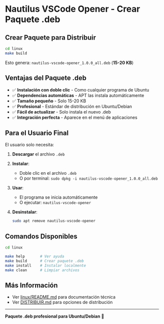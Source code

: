 # Nautilus VSCode Opener - Crear Paquete .deb

## Crear Paquete para Distribuir

```bash
cd linux
make build
```

Esto genera: `nautilus-vscode-opener_1.0.0_all.deb` (**15-20 KB**)

## Ventajas del Paquete .deb

- ✅ **Instalación con doble clic** - Como cualquier programa de Ubuntu
- ✅ **Dependencias automáticas** - APT las instala automáticamente
- ✅ **Tamaño pequeño** - Solo 15-20 KB
- ✅ **Profesional** - Estándar de distribución en Ubuntu/Debian
- ✅ **Fácil de actualizar** - Solo instala el nuevo .deb
- ✅ **Integración perfecta** - Aparece en el menú de aplicaciones

## Para el Usuario Final

El usuario solo necesita:

1. **Descargar** el archivo `.deb`

2. **Instalar**:
   - Doble clic en el archivo `.deb`
   - O por terminal: `sudo dpkg -i nautilus-vscode-opener_1.0.0_all.deb`

3. **Usar**:
   - El programa se inicia automáticamente
   - O ejecutar: `nautilus-vscode-opener`

4. **Desinstalar**:
   ```bash
   sudo apt remove nautilus-vscode-opener
   ```

## Comandos Disponibles

```bash
cd linux

make help       # Ver ayuda
make build      # Crear paquete .deb
make install    # Instalar localmente
make clean      # Limpiar archivos
```

## Más Información

- Ver [linux/README.md](linux/README.md) para documentación técnica
- Ver [DISTRIBUIR.md](DISTRIBUIR.md) para opciones de distribución

---

**Paquete .deb profesional para Ubuntu/Debian** 🚀
